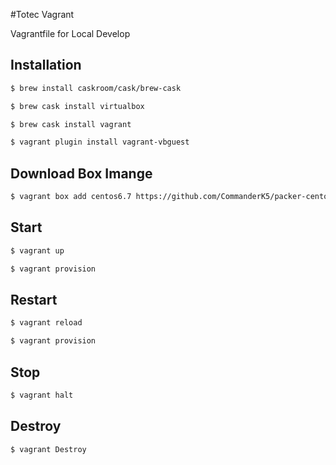 #Totec Vagrant

Vagrantfile for Local Develop

## Installation

```bash
$ brew install caskroom/cask/brew-cask
```

```bash
$ brew cask install virtualbox
```

```bash
$ brew cask install vagrant
```

```bash
$ vagrant plugin install vagrant-vbguest
```

## Download Box Imange

```bash
$ vagrant box add centos6.7 https://github.com/CommanderK5/packer-centos-template/releases/download/0.6.7/vagrant-centos-6.7.box
```

## Start

```bash
$ vagrant up
```

```bash
$ vagrant provision
```

## Restart

```bash
$ vagrant reload
```

```bash
$ vagrant provision
```

## Stop

```bash
$ vagrant halt
```

## Destroy

```bash
$ vagrant Destroy
```
